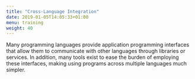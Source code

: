 ```yaml
---
title: "Cross-Language Integration"
date: 2019-01-05T14:05:33+01:00
menu: training
weight: 40
---
```


Many programming languages provide application programming interfaces
that allow them to communicate with other languages through libraries
or services. In addition, many tools exist to ease the burden of
employing these interfaces, making using programs across multiple
languages much simpler.
